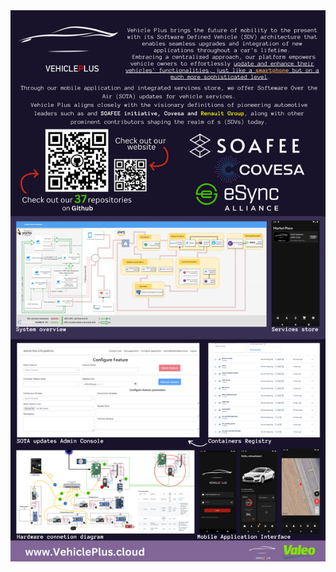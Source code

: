 <img src="images/poster.png" onerror="this.onerror=null; this.src='../images/Embedded Architecture.png'" title="Embedded Architecture">

